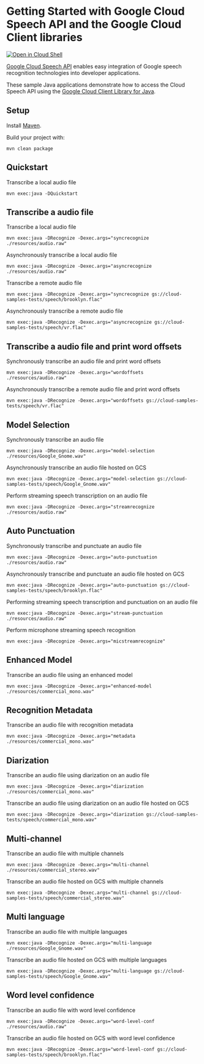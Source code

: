 # Getting Started with Google Cloud Speech API and the Google Cloud Client libraries

<a href="https://console.cloud.google.com/cloudshell/open?git_repo=https://github.com/GoogleCloudPlatform/java-docs-samples&page=editor&open_in_editor=speech/cloud-client/README.md">
<img alt="Open in Cloud Shell" src ="http://gstatic.com/cloudssh/images/open-btn.png"></a>

[Google Cloud Speech API][speech] enables easy integration of Google speech
recognition technologies into developer applications.

These sample Java applications demonstrate how to access the Cloud Speech API
using the [Google Cloud Client Library for Java][google-cloud-java].

[speech]: https://cloud.google.com/speech/docs/
[google-cloud-java]: https://github.com/GoogleCloudPlatform/google-cloud-java

## Setup

Install [Maven](http://maven.apache.org/).

Build your project with:

```
mvn clean package
```

## Quickstart
Transcribe a local audio file
```
mvn exec:java -DQuickstart
```

## Transcribe a audio file
Transcribe a local audio file
```
mvn exec:java -DRecognize -Dexec.args="syncrecognize ./resources/audio.raw"
```

Asynchronously transcribe a local audio file
```
mvn exec:java -DRecognize -Dexec.args="asyncrecognize ./resources/audio.raw"
```

Transcribe a remote audio file
```
mvn exec:java -DRecognize -Dexec.args="syncrecognize gs://cloud-samples-tests/speech/brooklyn.flac"
```

Asynchronously transcribe a remote audio file
```
mvn exec:java -DRecognize -Dexec.args="asyncrecognize gs://cloud-samples-tests/speech/vr.flac"
```

## Transcribe a audio file and print word offsets
Synchronously transcribe an audio file and print word offsets
```
mvn exec:java -DRecognize -Dexec.args="wordoffsets ./resources/audio.raw"
```

Asynchronously transcribe a remote audio file and print word offsets
```
mvn exec:java -DRecognize -Dexec.args="wordoffsets gs://cloud-samples-tests/speech/vr.flac"
```

## Model Selection
Synchronously transcribe an audio file
```
mvn exec:java -DRecognize -Dexec.args="model-selection ./resources/Google_Gnome.wav"
```

Asynchronously transcribe an audio file hosted on GCS
```
mvn exec:java -DRecognize -Dexec.args="model-selection gs://cloud-samples-tests/speech/Google_Gnome.wav"
```

Perform streaming speech transcription on an audio file
```
mvn exec:java -DRecognize -Dexec.args="streamrecognize ./resources/audio.raw"
```

## Auto Punctuation
Synchronously transcribe and punctuate an audio file
```
mvn exec:java -DRecognize -Dexec.args="auto-punctuation ./resources/audio.raw"
```

Asynchronously transcribe and punctuate an audio file hosted on GCS
```
mvn exec:java -DRecognize -Dexec.args="auto-punctuation gs://cloud-samples-tests/speech/brooklyn.flac"
```

Performing streaming speech transcription and punctuation on an audio file
```
mvn exec:java -DRecognize -Dexec.args="stream-punctuation ./resources/audio.raw"
```

Perform microphone streaming speech recognition
```
mvn exec:java -DRecognize -Dexec.args="micstreamrecognize"
```

## Enhanced Model
Transcribe an audio file using an enhanced model
```
mvn exec:java -DRecognize -Dexec.args="enhanced-model ./resources/commercial_mono.wav"
```

## Recognition Metadata
Transcribe an audio file with recognition metadata
```
mvn exec:java -DRecognize -Dexec.args="metadata ./resources/commercial_mono.wav"
```


## Diarization
Transcribe an audio file using diarization on an audio file
```
mvn exec:java -DRecognize -Dexec.args="diarization ./resources/commercial_mono.wav"
```

Transcribe an audio file using diarization on an audio file hosted on GCS
```
mvn exec:java -DRecognize -Dexec.args="diarization gs://cloud-samples-tests/speech/commercial_mono.wav"
```

## Multi-channel
Transcribe an audio file with multiple channels
```
mvn exec:java -DRecognize -Dexec.args="multi-channel ./resources/commercial_stereo.wav"
```

Transcribe an audio file hosted on GCS with multiple channels
```
mvn exec:java -DRecognize -Dexec.args="multi-channel gs://cloud-samples-tests/speech/commercial_stereo.wav"
```

## Multi language
Transcribe an audio file with multiple languages
```
mvn exec:java -DRecognize -Dexec.args="multi-language ./resources/Google_Gnome.wav"
```

Transcribe an audio file hosted on GCS with multiple languages
```
mvn exec:java -DRecognize -Dexec.args="multi-language gs://cloud-samples-tests/speech/Google_Gnome.wav"
```

## Word level confidence
Transcribe an audio file with word level confidence
```
mvn exec:java -DRecognize -Dexec.args="word-level-conf ./resources/audio.raw"
```

Transcribe an audio file hosted on GCS with word level confidence
```
mvn exec:java -DRecognize -Dexec.args="word-level-conf gs://cloud-samples-tests/speech/brooklyn.flac"
```

